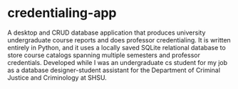 # credentialing-app
 A desktop and CRUD database application that produces university undergraduate course reports and does professor credentialing. It is written entirely in Python, and it uses a locally saved SQLite relational database to store course catalogs spanning multiple semesters and professor credentials. Developed while I was an undergraduate cs student for my job as a database designer-student assistant for the Department of Criminal Justice and Criminology at SHSU.
